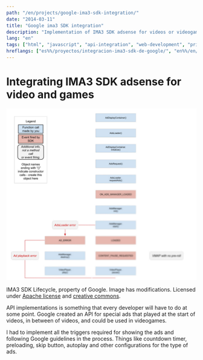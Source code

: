 ```yaml
---
path: "/en/projects/google-ima3-sdk-integration/"
date: "2014-03-11"
title: "Google ima3 SDK integration"
description: "Implementation of IMA3 SDK adsense for videos or videogames."
lang: "en"
tags: ["html", "javascript", "api-integration", "web-development", "private-project", "company:panaworld"]
hreflangs: ["es%%/proyectos/integracion-ima3-sdk-de-google/", "en%%/en/projects/google-ima3-sdk-integration/"]
---
```

# Integrating IMA3 SDK adsense for video and games

![Ima3 SDK implementation](ima-sdk-implementation.jpg)

IMA3 SDK Lifecycle, property of Google. Image has modifications. Licensed under [Apache license](https://apache.org/licenses/LICENSE-2.0) and [creative commons](https://creativecommons.org/licenses/by/4.0/).

API implementations is something that every developer will have to do at some point. Google created an API for special ads that played at the start of videos, in between of videos, and could be used in videogames.

I had to implement all the triggers required for showing the ads and following Google guidelines in the process. Things like countdown timer, preloading, skip button, autoplay and other configurations for the type of ads.
